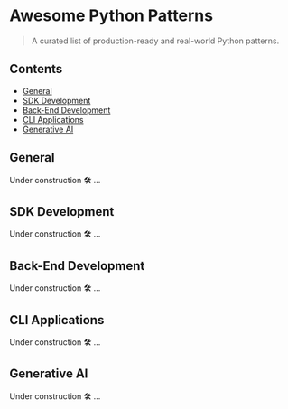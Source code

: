 <!--lint disable double-link-->

# Awesome Python Patterns

> A curated list of production-ready and real-world Python patterns.

## Contents

- [General](#general)
- [SDK Development](#sdk-development)
- [Back-End Development](#back-end-development)
- [CLI Applications](#cli-applications)
- [Generative AI](#generative-ai)

## General

Under construction 🛠️ ...

## SDK Development

Under construction 🛠️ ...

## Back-End Development

Under construction 🛠️ ...

## CLI Applications

Under construction 🛠️ ...

## Generative AI

Under construction 🛠️ ...
